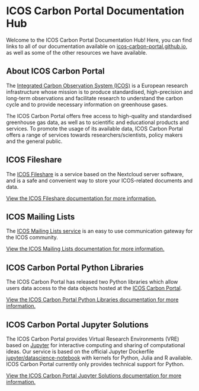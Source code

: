 # ICOS Carbon Portal Documentation Hub

Welcome to the ICOS Carbon Portal Documentation Hub! Here, you can find links to
all of our documentation available on
[icos-carbon-portal.github.io](https://icos-carbon-portal.github.io), as well as
some of the other resources we have available.

## About ICOS Carbon Portal

The [Integrated Carbon Observation System (ICOS)](https://www.icos-cp.eu/) is a
European research infrastructure whose mission is to produce standardised,
high-precision and long-term observations and facilitate research to understand
the carbon cycle and to provide necessary information on greenhouse gases.

The ICOS Carbon Portal offers free access to high-quality and standardised
greenhouse gas data, as well as to scientific and educational products and
services. To promote the usage of its available data, ICOS Carbon Portal offers
a range of services towards researchers/scientists, policy makers and the
general public.

## ICOS Fileshare

The [ICOS Fileshare](https://fileshare.icos-cp.eu) is a service based on the
Nextcloud server software, and is a safe and convenient way to store your
ICOS-related documents and data. 

[View the ICOS Fileshare documentation for more
information.](https://icos-carbon-portal.github.io/fileshare/)

## ICOS Mailing Lists

The [ICOS Mailing Lists service](https://lists.icos-ri.eu) is an easy to use
communication gateway for the ICOS community. 

[View the ICOS Mailing Lists documentation for more
information.](https://icos-carbon-portal.github.io/mailing-lists/)

## ICOS Carbon Portal Python Libraries

The ICOS Carbon Portal has released two Python libraries which allow users data
access to the data objects hosted at the [ICOS Carbon
Portal](https://data.icos-cp.eu/). 

[View the ICOS Carbon Portal Python Libraries documentation for more
information.](https://icos-carbon-portal.github.io/pylib/)

## ICOS Carbon Portal Jupyter Solutions

The ICOS Carbon Portal provides Virtual Research Environments (VRE) based on
[Jupyter](https://jupyter.org/) for interactive computing and sharing of
computational ideas. Our service is based on the official Jupyter Dockerfile
[jupyter/datascience-notebook](http://jupyter-docker-stacks.readthedocs.io/en/latest/using/selecting.html#jupyter-datascience-notebook)
with kernels for Python, Julia and R available. ICOS Carbon Portal currently
only provides technical support for Python. 

[View the ICOS Carbon Portal Jupyter Solutions documentation for more
information.](https://icos-carbon-portal.github.io/jupyter/)